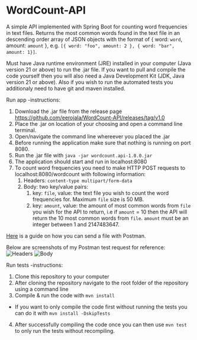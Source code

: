 # WordCount-API
A simple API implemented with Spring Boot for counting word frequencies in text files.
Returns the most common words found in the text file in an descending order array of JSON objects with the format of { word: `word`, amount: `amount` }, e.g. `[{ word: "foo", amount: 2 }, { word: "bar", amount: 1}]`.

Must have Java runtime environment (JRE) installed in your computer (Java version 21 or above) to run the .jar file. If you want to pull and compile the code yourself then you will also need a Java Development Kit (JDK, Java version 21 or above). Also if you wish to run the automated tests you additionaly need to have git and maven installed.

Run app -instructions:
1. Download the .jar file from the release page https://github.com/eerojala/WordCount-API/releases/tag/v1.0
2. Place the .jar on location of your choosing and open a command line terminal.
3. Open/navigate the command line whereever you placed the .jar
4. Before running the application make sure that nothing is running on port 8080.
5. Run the .jar file with `java -jar wordcount.api-1.0.0.jar`
6. The application should start and run in localhost:8080
7. To count word frequencies you need to make HTTP POST requests to localhost:8080/wordcount with following information:
   1. Headers: `content-type multipart/form-data`
   2. Body: two key/value pairs:
      1. key: `file`, value: the text file you wish to count the word frequencies for. Maximum `file` size is 50 MB.
      2. key: `amount`, value: the amount of most common words from `file` you wish for the API to return, i.e if `amount` = 10 then the API will return the 10 most common words from `file`. `amount` must be an integer between 1 and 2147483647.
     
 [Here](https://apidog.com/blog/postman-upload-file-detailed-guide/) is a guide on how you can send a file with Postman.

 Below are screenshots of my Postman test request for reference:
![Headers](https://github.com/eerojala/WordCount-API/assets/11409371/dd7a27b8-be51-4757-9de0-f4f0aed086dc)
![Body](https://github.com/eerojala/WordCount-API/assets/11409371/24a32aaa-6a71-42c5-8b01-2f0cb7fbab53)

Run tests -instructions:
1. Clone this repository to your computer
2. After cloning the repository navigate to the root folder of the repository using a command line
3. Compile & run the code with `mvn install`
  * If you want to only compile the code first without running the tests you can do it with `mvn install -DskipTests`
4. After successfully compiling the code once you can then use `mvn test` to only run the tests without recompiling.
    
    
   
